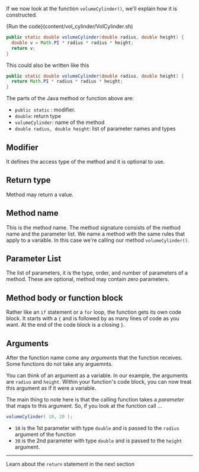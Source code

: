 If we now look at the function `volumeCylinder()`, we'll explain how it is constructed.

{Run the code}(content/vol_cylinder/VolCylinder.sh)

```java
public static double volumeCylinder(double radius, double height) {
  double v = Math.PI * radius * radius * height;
  return v;
}
```

This could also be written like this

```java
public static double volumeCylinder(double radius, double height) {
  return Math.PI * radius * radius * height;
}
```

The parts of the Java method or function above are: 

- `public static` : modifier.
- `double`: return type
- `volumeCylinder`: name of the method
- `double radius, double height`: list of parameter names and types

## Modifier
It defines the access type of the method and it is optional to use.

## Return type
Method may return a value.

## Method name
This is the method name. The method signature consists of the method name and the parameter list. We name a method with the same rules that apply to a variable. In this case we're calling our method `volumeCylinder()`.

## Parameter List
The list of parameters, it is the type, order, and number of parameters of a method. These are optional, method may contain zero parameters.

## Method body or function block
Rather like an `if` statement or a `for` loop, the function gets its own code block. It starts with a `{` and is followed by as many lines of code as you want. At the end of the code block is a closing `}`.

## Arguments
After the function name come any *arguments* that the function receives. Some functions do not take any arguemnts.

You can think of an argument as a variable. In our example, the arguments are `radius` and `height`. Within your function's code block, you can now treat this argument as if it were a variable.

The main thing to note here is that the calling function takes a *parameter* that maps to this argument. So, if you look at the function call ...

```java
volumeCylinder( 10, 20 );
```

- `10` is the 1st parameter with type `double` and is passed to the `radius` argument of the function
- `30` is the 2nd parameter with type `double` and is passed to the `height` argument.

---
Learn about the `return` statement in the next section